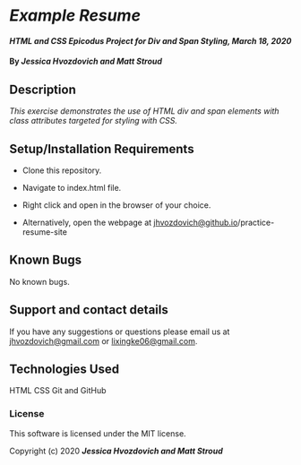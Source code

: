 # _Example Resume_

#### _HTML and CSS Epicodus Project for Div and Span Styling, March 18, 2020_

#### By _**Jessica Hvozdovich and Matt Stroud**_

## Description

_This exercise demonstrates the use of HTML div and span elements with class attributes targeted for styling with CSS._

## Setup/Installation Requirements

* Clone this repository.
* Navigate to index.html file.
* Right click and open in the browser of your choice.

* Alternatively, open the webpage at jhvozdovich@github.io/practice-resume-site


## Known Bugs

No known bugs.

## Support and contact details

If you have any suggestions or questions please email us at jhvozdovich@gmail.com or lixingke06@gmail.com.

## Technologies Used

HTML
CSS
Git and GitHub

### License

This software is licensed under the MIT license.

Copyright (c) 2020 **_Jessica Hvozdovich and Matt Stroud_**